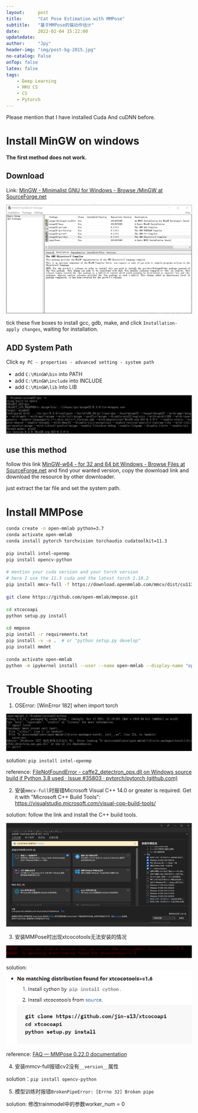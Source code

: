 ```yaml
---
layout:     post
title:      "Cat Pose Estimation with MMPose"
subtitle:   "基于MMPose的猫动作估计"
date:       2022-02-04 15:22:00
updatedate:
author:     "Jpy"
header-img: "img/post-bg-2015.jpg"
no-catalog: False
onTop: false
latex: false
tags:
    - Deep Learning
    - HKU CS
    - CS
    - Pytorch
---
```


Please mention that I have installed Cuda And cuDNN before.

# Install MinGW on windows

**The first method does not work.**

## Download

Link: [MinGW - Minimalist GNU for Windows - Browse /MinGW at SourceForge.net](https://sourceforge.net/projects/mingw/files/MinGW/)

![image-20220204155124419](https://raw.githubusercontent.com/Jia-py/blog_picture/master/img/image-20220204155124419.png)

tick these five boxes to install gcc, gdb, make, and click `Installation-apply changes`, waiting for installation.

## ADD System Path

Click `my PC - properties - advanced setting - system path  `

- add `C:\MinGW\bin` into PATH　　
- add `C:\MinGW\include` into INCLUDE
- add `C:\MinGW\lib` into LIB

![image-20220204155851193](https://raw.githubusercontent.com/Jia-py/blog_picture/master/img/image-20220204155851193.png)

## use this method

follow this link [MinGW-w64 - for 32 and 64 bit Windows - Browse Files at SourceForge.net](https://sourceforge.net/projects/mingw-w64/files/) and find your wanted version, copy the download link and download the resource by other downloader.

just extract the tar file and set the system path.

# Install MMPose

```bash
conda create -n open-mmlab python=3.7 
conda activate open-mmlab
conda install pytorch torchvision torchaudio cudatoolkit=11.3

pip install intel-openmp
pip install opencv-python

# mention your cuda version and your torch version
# here I use the 11.3 cuda and the latest torch 1.10.2
pip install mmcv-full -f https://download.openmmlab.com/mmcv/dist/cu113/torch1.10.2/index.html

git clone https://github.com/open-mmlab/mmpose.git

cd xtcocoapi
python setup.py install

cd mmpose
pip install -r requirements.txt
pip install -v -e .  # or "python setup.py develop"
pip install mmdet

conda activate open-mmlab
python -m ipykernel install --user --name open-mmlab --display-name "open-mmlab"
```

# Trouble Shooting

1. OSError: [WinError 182] when import torch

![image-20220204195009771](https://raw.githubusercontent.com/Jia-py/blog_picture/master/img/image-20220204195009771.png)

solution: `pip install intel-openmp `

reference: [FileNotFoundError - caffe2_detectron_ops.dll on Windows source build if Python 3.8 used · Issue #35803 · pytorch/pytorch (github.com)](https://github.com/pytorch/pytorch/issues/35803)

2. 安装`mmcv-full`时报错Microsoft Visual C++ 14.0 or greater is required. Get it with "Microsoft C++ Build Tools": https://visualstudio.microsoft.com/visual-cpp-build-tools/

solution: follow the link and install the C++ build tools.

![image-20220204195916575](https://raw.githubusercontent.com/Jia-py/blog_picture/master/img/image-20220204195916575.png)

3. 安装MMPose时出现xtcocotools无法安装的情况

![image-20220204211518862](https://raw.githubusercontent.com/Jia-py/blog_picture/master/img/image-20220204211518862.png)

solution: ![image-20220204212025034](https://raw.githubusercontent.com/Jia-py/blog_picture/master/img/image-20220204212025034.png)

reference: [FAQ — MMPose 0.22.0 documentation](https://mmpose.readthedocs.io/en/latest/faq.html)

4. 安装mmcv-full报错cv2没有`__version__`属性

solution：`pip install opencv-python`

5. 模型训练时报错`BrokenPipeError: [Errno 32] Broken pipe `

solution: 修改trainmodel中的参数worker_num = 0
